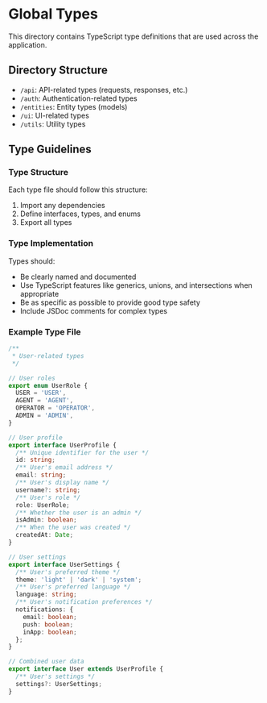 # Global Types

This directory contains TypeScript type definitions that are used across the application.

## Directory Structure

- `/api`: API-related types (requests, responses, etc.)
- `/auth`: Authentication-related types
- `/entities`: Entity types (models)
- `/ui`: UI-related types
- `/utils`: Utility types

## Type Guidelines

### Type Structure

Each type file should follow this structure:

1. Import any dependencies
2. Define interfaces, types, and enums
3. Export all types

### Type Implementation

Types should:

- Be clearly named and documented
- Use TypeScript features like generics, unions, and intersections when appropriate
- Be as specific as possible to provide good type safety
- Include JSDoc comments for complex types

### Example Type File

```typescript
/**
 * User-related types
 */

// User roles
export enum UserRole {
  USER = 'USER',
  AGENT = 'AGENT',
  OPERATOR = 'OPERATOR',
  ADMIN = 'ADMIN',
}

// User profile
export interface UserProfile {
  /** Unique identifier for the user */
  id: string;
  /** User's email address */
  email: string;
  /** User's display name */
  username?: string;
  /** User's role */
  role: UserRole;
  /** Whether the user is an admin */
  isAdmin: boolean;
  /** When the user was created */
  createdAt: Date;
}

// User settings
export interface UserSettings {
  /** User's preferred theme */
  theme: 'light' | 'dark' | 'system';
  /** User's preferred language */
  language: string;
  /** User's notification preferences */
  notifications: {
    email: boolean;
    push: boolean;
    inApp: boolean;
  };
}

// Combined user data
export interface User extends UserProfile {
  /** User's settings */
  settings?: UserSettings;
}
```
